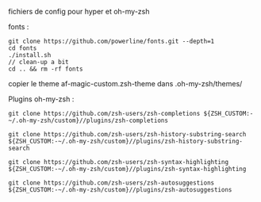 fichiers de config pour hyper et oh-my-zsh

fonts :

```
git clone https://github.com/powerline/fonts.git --depth=1
cd fonts
./install.sh
// clean-up a bit
cd .. && rm -rf fonts
```
copier le theme af-magic-custom.zsh-theme dans .oh-my-zsh/themes/


Plugins oh-my-zsh : 
```
git clone https://github.com/zsh-users/zsh-completions ${ZSH_CUSTOM:-~/.oh-my-zsh/custom}//plugins/zsh-completions
```

```
git clone https://github.com/zsh-users/zsh-history-substring-search ${ZSH_CUSTOM:-~/.oh-my-zsh/custom}//plugins/zsh-history-substring-search
```

```
git clone https://github.com/zsh-users/zsh-syntax-highlighting ${ZSH_CUSTOM:-~/.oh-my-zsh/custom}//plugins/zsh-syntax-highlighting
```

```
git clone https://github.com/zsh-users/zsh-autosuggestions ${ZSH_CUSTOM:-~/.oh-my-zsh/custom}//plugins/zsh-autosuggestions
```
